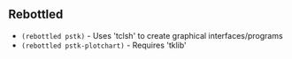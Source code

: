 ## Rebottled

* `(rebottled pstk)` - Uses 'tclsh' to create graphical interfaces/programs
* `(rebottled pstk-plotchart)` - Requires 'tklib'